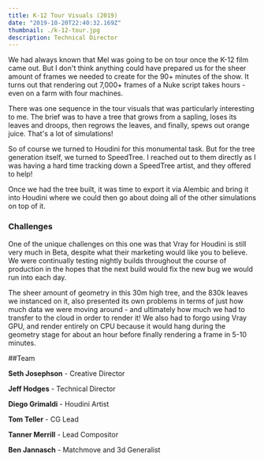 ```yaml
---
title: K-12 Tour Visuals (2019)
date: "2019-10-20T22:40:32.169Z"
thumbnail: ./k-12-tour.jpg
description: Technical Director
---
```


We had always known that Mel was going to be on tour once the K-12 film came out. But I don't think anything could have prepared us for the sheer amount of frames we needed to create for the 90+ minutes of the show. It turns out that rendering out 7,000+ frames of a Nuke script takes hours - even on a farm with four machines.

There was one sequence in the tour visuals that was particularly interesting to me. The brief was to have a tree that grows from a sapling, loses its leaves and droops, then regrows the leaves, and finally, spews out orange juice. That's a lot of simulations!

So of course we turned to Houdini for this monumental task. But for the tree generation itself, we turned to SpeedTree. I reached out to them directly as I was having a hard time tracking down a SpeedTree artist, and they offered to help!

Once we had the tree built, it was time to export it via Alembic and bring it into Houdini where we could then go about doing all of the other simulations on top of it.

### Challenges

One of the unique challenges on this one was that Vray for Houdini is still very much in Beta, despite what their marketing would like you to believe. We were continually testing nightly builds throughout the course of production in the hopes that the next build would fix the new bug we would run into each day.

The sheer amount of geometry in this 30m high tree, and the 830k leaves we instanced on it, also presented its own problems in terms of just how much data we were moving around - and ultimately how much we had to transfer to the cloud in order to render it! We also had to forgo using Vray GPU, and render entirely on CPU because it would hang during the geometry stage for about an hour before finally rendering a frame in 5-10 minutes.

##Team

**Seth Josephson** - Creative Director

**Jeff Hodges** - Technical Director

**Diego Grimaldi** - Houdini Artist

**Tom Teller** - CG Lead

**Tanner Merrill** - Lead Compositor

**Ben Jannasch** - Matchmove and 3d Generalist

